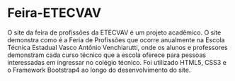 # Feira-ETECVAV
O site da feira de profissões da ETECVAV é um projeto acadêmico. O site demonstra como é a Feria de Profissões que ocorre anualmente na Escola Técnica Estadual Vasco Antônio Venchiarutti, onde os alunos e professores demonstram cada curso técnico que a escola oferece para pessoas interessadas em ingressar no colégio técnico. Foi utilizado HTML5, CSS3 e o Framework Bootstrap4 ao longo do desenvolvimento do site.

